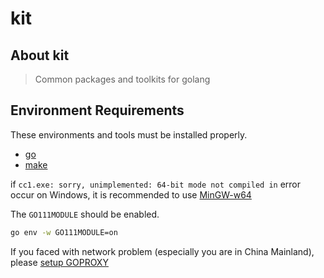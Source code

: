 # kit

## About kit

> Common packages and toolkits for golang

## Environment Requirements

These environments and tools must be installed properly.

- [go](https://golang.org/dl/)
- [make](https://docs.gitea.io/zh-cn/make/)

if `cc1.exe: sorry, unimplemented: 64-bit mode not compiled in` error occur on Windows, it is recommended to
use [MinGW-w64 ](https://sourceforge.net/projects/mingw-w64/files/Toolchains%20targetting%20Win64/Personal%20Builds/mingw-builds/8.1.0/threads-posix/seh/x86_64-8.1.0-release-posix-seh-rt_v6-rev0.7z/download)

The `GO111MODULE` should be enabled.

```bash
go env -w GO111MODULE=on
```

If you faced with network problem (especially you are in China Mainland), please [setup GOPROXY](https://goproxy.cn/)
